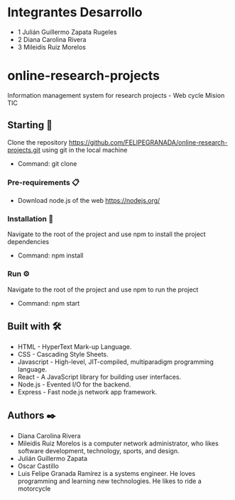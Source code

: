 
# Integrantes Desarrollo 

- 1 Julián Guillermo Zapata Rugeles
- 2 Diana Carolina Rivera 
- 3 Mileidis Ruiz Morelos


# online-research-projects
Information management system for research projects -  Web cycle Mision TIC

## Starting 🚀
Clone the repository https://github.com/FELIPEGRANADA/online-research-projects.git using git in the local machine

* Command: git clone 

### Pre-requirements 📋
* Download node.js of the web https://nodejs.org/

### Installation 🔧
Navigate to the root of the project and use npm to install the project dependencies

* Command: npm install

### Run ⚙️
Navigate to the root of the project and use npm to run the project

* Command: npm start

## Built with 🛠️

* HTML - HyperText Mark-up Language.
* CSS - Cascading Style Sheets.
* Javascript - High-level, JIT-compiled, multiparadigm programming language.
* React - A JavaScript library for building user interfaces.
* Node.js - Evented I/O for the backend.
* Express - Fast node.js network app framework.

## Authors ✒️
* Diana Carolina Rivera
* Mileidis Ruiz Morelos is a computer network administrator, who likes software development, technology, sports, and design.
* Julián Guillermo Zapata
* Oscar Castillo
* Luis Felipe Granada Ramírez is a systems engineer. He loves programming and learning new technologies. He likes to ride a motorcycle
